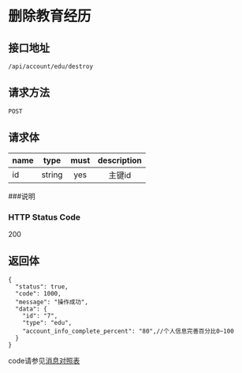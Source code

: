 # 删除教育经历

## 接口地址

`/api/account/edu/destroy`

## 请求方法

`POST`

## 请求体

| name     | type     | must     | description |
|----------|:--------:|:--------:|:--------:|
| id   | string   | yes      | 主键id |



###说明


### HTTP Status Code

200

## 返回体
```json5
{
  "status": true,
  "code": 1000,
  "message": "操作成功",
  "data": {
    "id": "7",
    "type": "edu",
    "account_info_complete_percent": "80",//个人信息完善百分比0~100
  }  
}
```

code请参见[消息对照表](消息对照表.md)
